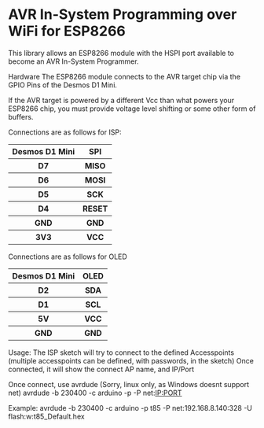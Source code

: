 <h1>AVR In-System Programming over WiFi for ESP8266</h1>

This library allows an ESP8266 module with the HSPI port available to become an AVR In-System Programmer.

Hardware
The ESP8266 module connects to the AVR target chip via the GPIO Pins of the Desmos D1 Mini.

If the AVR target is powered by a different Vcc than what powers your ESP8266 chip, you must provide voltage level shifting or some other form of buffers.

Connections are as follows for ISP:

<table>
<tr><th>Desmos D1 Mini</th><th>SPI</th></tr>
<tr><th>D7</th><th>MISO</th></tr>
<tr><th>D6</th><th>MOSI</th></tr>
<tr><th>D5</th><th>SCK</th></tr>
<tr><th>D4</th><th>RESET</th></tr>
<tr><th>GND</th><th>GND</th></tr>
<tr><th>3V3</th><th>VCC</th></tr>
</table>

Connections are as follows for OLED

<table>
<tr><th>Desmos D1 Mini</th><th>OLED</th></tr>
<tr><th>D2</th><th>SDA</th></tr>
<tr><th>D1</th><th>SCL</th></tr>
<tr><th>5V</th><th>VCC</th></tr>
<tr><th>GND</th><th>GND</th></tr>
</table>

Usage:
The ISP sketch will try to connect to the defined Accesspoints (multiple accesspoints can be defined, with passwords, in the sketch)
Once connected, it will show the connect AP name, and IP/Port

Once connect, use avrdude (Sorry, linux only, as Windows doesnt support net)
avrdude -b 230400 -c arduino -p <device> -P net:<IP:PORT> <commands>

Example:
avrdude -b 230400 -c arduino -p t85 -P net:192.168.8.140:328 -U flash:w:t85_Default.hex

